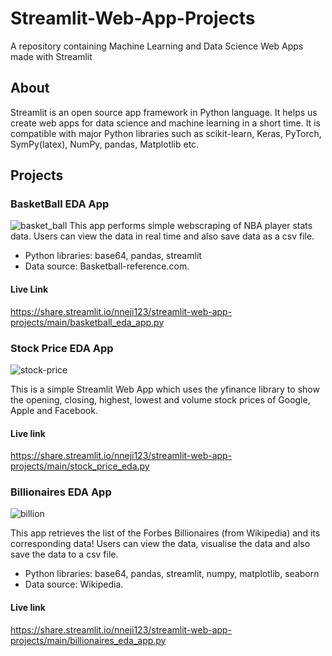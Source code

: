 # Streamlit-Web-App-Projects
A repository containing Machine Learning and Data Science Web Apps made with Streamlit

## About
Streamlit is an open source app framework in Python language. It helps us create web apps for data science and machine learning in a short time. It is compatible with major Python libraries such as scikit-learn, Keras, PyTorch, SymPy(latex), NumPy, pandas, Matplotlib etc.

## Projects
### BasketBall EDA App
![basket_ball](https://user-images.githubusercontent.com/101701760/171134007-2825fc10-95f0-4413-a8e1-261dd088ad9e.png)
This app performs simple webscraping of NBA player stats data. Users can view the data in real time and also save data as a csv file.

- Python libraries: base64, pandas, streamlit
- Data source: Basketball-reference.com.


#### Live Link
https://share.streamlit.io/nneji123/streamlit-web-app-projects/main/basketball_eda_app.py


### Stock Price EDA App
![stock-price](https://user-images.githubusercontent.com/101701760/171134529-4253d7be-20fc-4fdb-848c-7d31a6d3f686.png)

This is a simple Streamlit Web App which uses the yfinance library to show the opening, closing, highest, lowest and volume stock prices of Google, Apple and Facebook.

#### Live link
https://share.streamlit.io/nneji123/streamlit-web-app-projects/main/stock_price_eda.py

### Billionaires EDA App
![billion](https://user-images.githubusercontent.com/101701760/171135158-b07abdc7-dd26-4c24-b53f-5eb44ff4c61e.png)

This app retrieves the list of the Forbes Billionaires (from Wikipedia) and its corresponding data! Users can view the data, visualise the data and also save the data to a csv file.

- Python libraries: base64, pandas, streamlit, numpy, matplotlib, seaborn
- Data source: Wikipedia.

#### Live link
https://share.streamlit.io/nneji123/streamlit-web-app-projects/main/billionaires_eda_app.py
